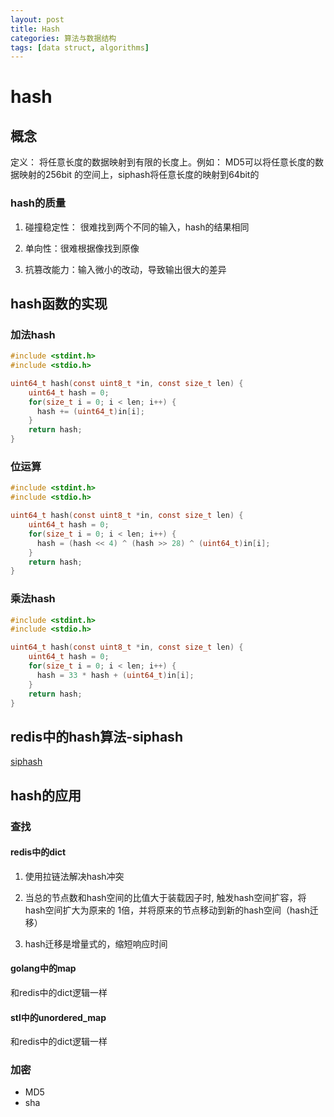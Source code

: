 ```yaml
---
layout: post
title: Hash 
categories: 算法与数据结构 
tags: [data struct, algorithms] 
---
```


# hash

## 概念

定义： 将任意长度的数据映射到有限的长度上。例如： MD5可以将任意长度的数据映射的256bit
的空间上，siphash将任意长度的映射到64bit的

### hash的质量

1.  碰撞稳定性： 很难找到两个不同的输入，hash的结果相同

1.  单向性：很难根据像找到原像

1.  抗篡改能力：输入微小的改动，导致输出很大的差异


## hash函数的实现

### 加法hash

````c
#include <stdint.h>
#include <stdio.h>

uint64_t hash(const uint8_t *in, const size_t len) {
    uint64_t hash = 0;
    for(size_t i = 0; i < len; i++) {
      hash += (uint64_t)in[i];
    }
    return hash;
}
````

### 位运算

````c
#include <stdint.h>
#include <stdio.h>

uint64_t hash(const uint8_t *in, const size_t len) {
    uint64_t hash = 0;
    for(size_t i = 0; i < len; i++) {
      hash = (hash << 4) ^ (hash >> 28) ^ (uint64_t)in[i];
    }
    return hash;
}
````

### 乘法hash

````c
#include <stdint.h>
#include <stdio.h>

uint64_t hash(const uint8_t *in, const size_t len) {
    uint64_t hash = 0;
    for(size_t i = 0; i < len; i++) {
      hash = 33 * hash + (uint64_t)in[i];
    }
    return hash;
}
````

## redis中的hash算法-siphash

[siphash](https://my.oschina.net/tigerBin/blog/3038044)


## hash的应用

### 查找

#### redis中的dict

1. 使用拉链法解决hash冲突

1. 当总的节点数和hash空间的比值大于装载因子时, 触发hash空间扩容，将hash空间扩大为原来的
  1倍，并将原来的节点移动到新的hash空间（hash迁移）

1. hash迁移是增量式的，缩短响应时间

#### golang中的map

和redis中的dict逻辑一样

#### stl中的unordered_map

和redis中的dict逻辑一样

### 加密

* MD5
* sha



